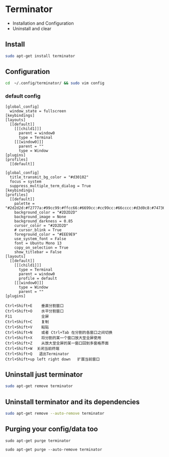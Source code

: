 # Terminator
- Installation and Configuration
- Uninstall and clear 

## Install

```bash
sudo apt-get install terminator
```

## Configuration

```bash
cd  ~/.config/terminator/ && sudo vim config
```
### default config
```
[global_config]
  window_state = fullscreen
[keybindings]
[layouts]
  [[default]]
    [[[child1]]]
      parent = window0
      type = Terminal
    [[[window0]]]
      parent = ""
      type = Window
[plugins]
[profiles]
  [[default]]
```

```config
[global_config]
  title_transmit_bg_color = "#d30102"
  focus = system
  suppress_multiple_term_dialog = True
[keybindings]
[profiles]
  [[default]]
    palette = "#2d2d2d:#f2777a:#99cc99:#ffcc66:#6699cc:#cc99cc:#66cccc:#d3d0c8:#747369:#f2777a:#99cc99:#ffcc66:#6699cc:#cc99cc:#66cccc:#f2f0ec"
    background_color = "#2D2D2D"
    background_image = None   
    background_darkness = 0.85 
    cursor_color = "#2D2D2D"
    # cursor_blink = True
    foreground_color = "#EEE9E9"
    use_system_font = False
    font = Ubuntu Mono 13 
    copy_on_selection = True 
    show_titlebar = False
[layouts]
  [[default]]
    [[[child1]]]
      type = Terminal
      parent = window0
      profile = default
    [[[window0]]]
      type = Window
      parent = ""
[plugins]
```


```
Ctrl+Shift+E    垂直分割窗口
Ctrl+Shift+O    水平分割窗口
F11             全屏
Ctrl+Shift+C    复制
Ctrl+Shift+V    粘贴
Ctrl+Shift+N    或者 Ctrl+Tab 在分割的各窗口之间切换
Ctrl+Shift+X    将分割的某一个窗口放大至全屏使用
Ctrl+Shift+Z    从放大至全屏的某一窗口回到多窗格界面
Ctrl+Shift+W  关闭当前终端
Ctrl+Shift+Q   退出Terminator
Ctrl+Shift+up left right down   扩展当前窗口
```


## Uninstall just terminator
```bash
sudo apt-get remove terminator
```

## Uninstall terminator and its dependencies
```bash
sudo apt-get remove --auto-remove terminator
```

## Purging your config/data too
```
sudo apt-get purge terminator

sudo apt-get purge --auto-remove terminator
```
